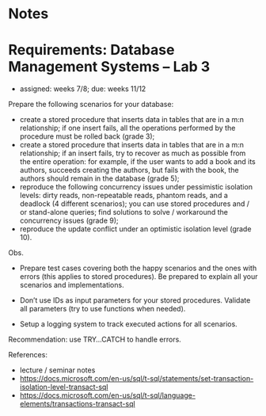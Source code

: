 # Notes



# Requirements: Database Management Systems – Lab 3


* assigned: weeks 7/8; due: weeks 11/12

Prepare the following scenarios for your database:

* create a stored procedure that inserts data in tables that are in a m:n relationship; if one insert fails, all the operations performed by the procedure must be rolled back (grade 3);
* create a stored procedure that inserts data in tables that are in a m:n relationship; if an insert fails, try to recover as much as possible from the entire operation: for example, if the user wants to add a book and its authors, succeeds creating the authors, but fails with the book, the authors should remain in the database (grade 5);
* reproduce the following concurrency issues under pessimistic isolation levels: dirty reads, non-repeatable reads, phantom reads, and a deadlock (4 different scenarios); you can use stored procedures and / or stand-alone queries; find solutions to solve / workaround the concurrency issues (grade 9);
* reproduce the update conflict under an optimistic isolation level (grade 10).

Obs.

* Prepare test cases covering both the happy scenarios and the ones with errors (this applies to stored procedures). Be prepared to explain all your scenarios and implementations.

* Don’t use IDs as input parameters for your stored procedures. Validate all parameters (try to use functions when needed).

* Setup a logging system to track executed actions for all scenarios.

Recommendation: use TRY…CATCH to handle errors.

References:
- lecture / seminar notes  
- https://docs.microsoft.com/en-us/sql/t-sql/statements/set-transaction-isolation-level-transact-sql  
- https://docs.microsoft.com/en-us/sql/t-sql/language-elements/transactions-transact-sql  
